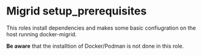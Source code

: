 # Migrid setup\_prerequisites

This roles install dependencies and makes some basic confiugration on the host running docker-migrid.

**Be aware** that the installtion of Docker/Podman is not done in this role.
